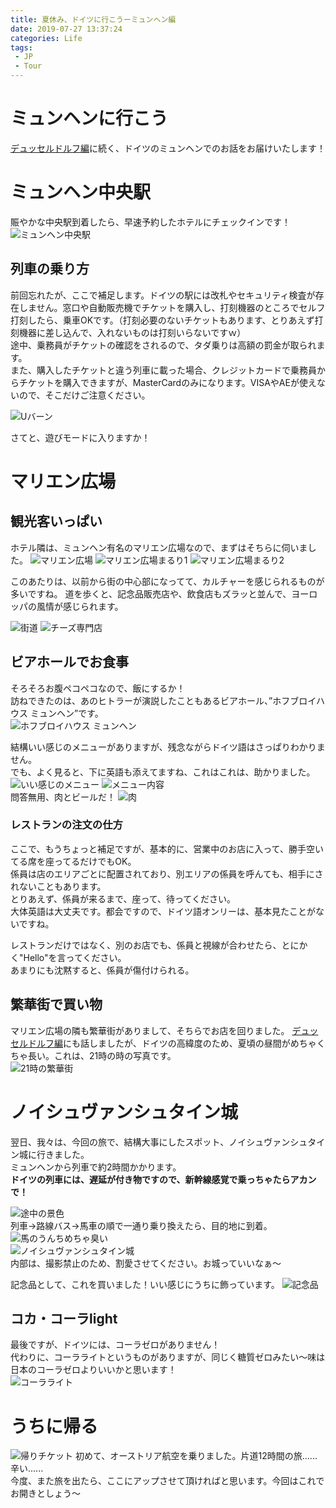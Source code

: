 ```yaml
---
title: 夏休み、ドイツに行こうーミュンヘン編
date: 2019-07-27 13:37:24
categories: Life
tags: 
 - JP
 - Tour
---
```


# ミュンヘンに行こう
[デュッセルドルフ編](https://kuritan.github.io/%E5%A4%8F%E4%BC%91%E3%81%BF%E3%80%81%E3%83%89%E3%82%A4%E3%83%84%E3%81%AB%E8%A1%8C%E3%81%93%E3%81%86%E3%83%BC%E3%83%87%E3%83%A5%E3%83%83%E3%82%BB%E3%83%AB%E3%83%89%E3%83%AB%E3%83%95%E7%B7%A8/)に続く、ドイツのミュンヘンでのお話をお届けいたします！
<!--more-->
# ミュンヘン中央駅
賑やかな中央駅到着したら、早速予約したホテルにチェックインです！  
![ミュンヘン中央駅](1.jpg)

## 列車の乗り方
前回忘れたが、ここで補足します。ドイツの駅には改札やセキュリティ検査が存在しません。窓口や自動販売機でチケットを購入し、打刻機器のところでセルフ打刻したら、乗車OKです。（打刻必要のないチケットもあります、とりあえず打刻機器に差し込んで、入れないものは打刻いらないですｗ）  
途中、乗務員がチケットの確認をされるので、タダ乗りは高額の罰金が取られます。  
また、購入したチケットと違う列車に載った場合、クレジットカードで乗務員からチケットを購入できますが、MasterCardのみになります。VISAやAEが使えないので、そこだけご注意ください。  

![Uバーン](2.jpg)

さてと、遊びモードに入りますか！
# マリエン広場
## 観光客いっぱい
ホテル隣は、ミュンヘン有名のマリエン広場なので、まずはそちらに伺いました。
![マリエン広場](3.jpg)
![マリエン広場まるり1](4.jpg)
![マリエン広場まるり2](5.jpg)

このあたりは、以前から街の中心部になってて、カルチャーを感じられるものが多いですね。
道を歩くと、記念品販売店や、飲食店もズラッと並んで、ヨーロッパの風情が感じられます。  

![街道](6.jpg)
![チーズ専門店](7.jpg)
## ビアホールでお食事
そろそろお腹ペコペコなので、飯にするか！  
訪ねできたのは、あのヒトラーが演説したこともあるビアホール、”ホフブロイハウス ミュンヘン”です。  
![ホフブロイハウス ミュンヘン](8.jpg)

結構いい感じのメニューがありますが、残念ながらドイツ語はさっぱりわかりません。  
でも、よく見ると、下に英語も添えてますね、これはこれは、助かりました。
![いい感じのメニュー](9.jpg)
![メニュー内容](10.jpg)  
問答無用、肉とビールだ！
![肉](11.jpg)

### レストランの注文の仕方
ここで、もうちょっと補足ですが、基本的に、営業中のお店に入って、勝手空いてる席を座ってるだけでもOK。  
係員は店のエリアごとに配置されており、別エリアの係員を呼んても、相手にされないこともあります。  
とりあえず、係員が来るまで、座って、待ってください。  
大体英語は大丈夫です。都会ですので、ドイツ語オンリーは、基本見たことがないですね。

レストランだけではなく、別のお店でも、係員と視線が合わせたら、とにかく"Hello"を言ってください。  
あまりにも沈黙すると、係員が傷付けられる。

## 繁華街で買い物
マリエン広場の隣も繁華街がありまして、そちらでお店を回りました。
[デュッセルドルフ編](https://kuritan.github.io/%E5%A4%8F%E4%BC%91%E3%81%BF%E3%80%81%E3%83%89%E3%82%A4%E3%83%84%E3%81%AB%E8%A1%8C%E3%81%93%E3%81%86%E3%83%BC%E3%83%9F%E3%83%A5%E3%83%B3%E3%83%98%E3%83%B3%E7%B7%A8/)にも話しましたが、ドイツの高緯度のため、夏頃の昼間がめちゃくちゃ長い。これは、21時の時の写真です。  
![21時の繁華街](12.jpg)

# ノイシュヴァンシュタイン城
翌日、我々は、今回の旅で、結構大事にしたスポット、ノイシュヴァンシュタイン城に行きました。  
ミュンヘンから列車で約2時間かかります。  
__ドイツの列車には、遅延が付き物ですので、新幹線感覚で乗っちゃたらアカンで！__  

![途中の景色](13.jpg)  
列車→路線バス→馬車の順で一通り乗り換えたら、目的地に到着。
![馬のうんちめちゃ臭い](14.jpg)  
![ノイシュヴァンシュタイン城](15.jpg)  
内部は、撮影禁止のため、割愛させてください。お城っていいなぁ〜

記念品として、これを買いました！いい感じにうちに飾っています。
![記念品](16.jpg)
## コカ・コーラlight
最後ですが、ドイツには、コーラゼロがありません！  
代わりに、コーラライトというものがありますが、同じく糖質ゼロみたい〜味は日本のコーラゼロよりいいかと思います！  
![コーラライト](17.jpg)

# うちに帰る
![帰りチケット](18.jpg)
初めて、オーストリア航空を乗りました。片道12時間の旅......辛い......  
今度、また旅を出たら、ここにアップさせて頂ければと思います。今回はこれでお開きとしょう〜